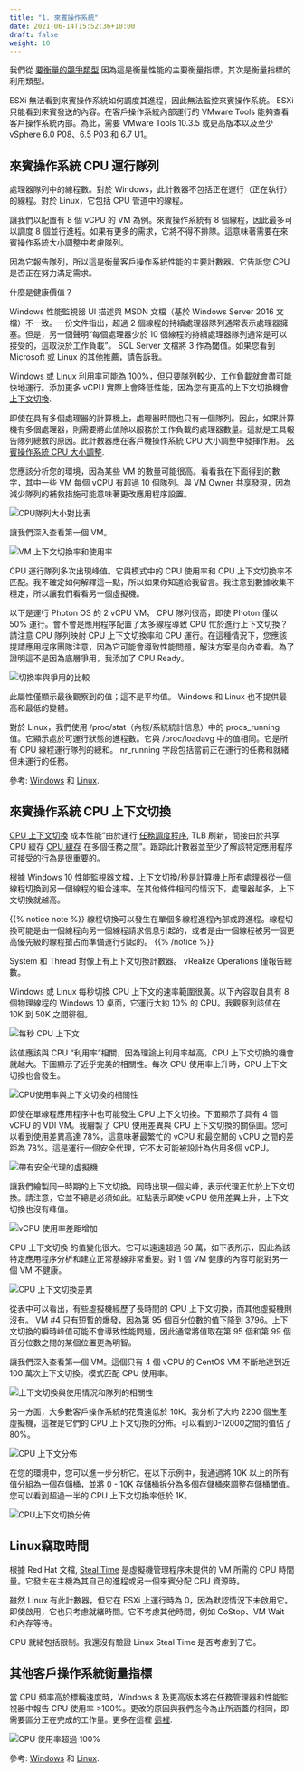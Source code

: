 ```yaml
---
title: "1. 來賓操作系統"
date: 2021-06-14T15:52:36+10:00
draft: false
weight: 10
---
```


我們從 [要衡量的競爭類型](/zh-tw/operations-management/chapter-2-performance-management/1.2.4-contention-vs-utilization/) 因為這是衡量性能的主要衡量指標，其次是衡量指標的利用類型。

ESXi 無法看到來賓操作系統如何調度其進程，因此無法監控來賓操作系統。 ESXi 只能看到來賓發送的內容。在客戶操作系統內部運行的 VMware Tools 能夠查看客戶操作系統內部。為此，需要 VMware Tools 10.3.5 或更高版本以及至少 vSphere 6.0 P08、6.5 P03 和 6.7 U1。

## 來賓操作系統 CPU 運行隊列

處理器隊列中的線程數。對於 Windows，此計數器不包括正在運行（正在執行）的線程。對於 Linux，它包括 CPU 管道中的線程。

讓我們以配置有 8 個 vCPU 的 VM 為例。來賓操作系統有 8 個線程，因此最多可以調度 8 個並行進程。如果有更多的需求，它將不得不排隊。這意味著需要在來賓操作系統大小調整中考慮隊列。

因為它報告隊列，所以這是衡量客戶操作系統性能的主要計數器。它告訴您 CPU 是否正在努力滿足需求。

什麼是健康價值？

Windows 性能監視器 UI 描述與 MSDN 文檔（基於 Windows Server 2016 文檔）不一致。一份文件指出，超過 2 個線程的持續處理器隊列通常表示處理器擁塞。但是，另一個聲明“每個處理器少於 10 個線程的持續處理器隊列通常是可以接受的，這取決於工作負載”。 SQL Server 文檔將 3 作為閾值。如果您看到 Microsoft 或 Linux 的其他推薦，請告訴我。

Windows 或 Linux 利用率可能為 100%，但只要隊列較少，工作負載就會盡可能快地運行。添加更多 vCPU 實際上會降低性能，因為您有更高的上下文切換機會 [上下文切換](/zh-tw/metrics/chapter-2-cpu-metrics/2.2.1-guest-os/#來賓操作系統-cpu-上下文切換).

即使在具有多個處理器的計算機上，處理器時間也只有一個隊列。因此，如果計算機有多個處理器，則需要將此值除以服務於工作負載的處理器數量。這就是工具報告隊列總數的原因。此計數器應在客戶機操作系統 CPU 大小調整中發揮作用。 [來賓操作系統 CPU 大小調整](/zh-tw/operations-management/chapter-3-capacity-management/1.3.12-rightsizing/#來賓操作系統-cpu-大小調整).

您應該分析您的環境，因為某些 VM 的數量可能很高。看看我在下面得到的數字，其中一些 VM 每個 vCPU 有超過 10 個隊列。與 VM Owner 共享發現，因為減少隊列的補救措施可能意味著更改應用程序設置。

![CPU隊列大小對比表](2.2.1-fig-1.png)

讓我們深入查看第一個 VM。

![VM 上下文切換率和使用率](2.2.1-fig-2.png)

CPU 運行隊列多次出現峰值。它與模式中的 CPU 使用率和 CPU 上下文切換率不匹配。我不確定如何解釋這一點，所以如果你知道給我留言。我注意到數據收集不穩定，所以讓我們看看另一個虛擬機。

以下是運行 Photon OS 的 2 vCPU VM。 CPU 隊列很高，即使 Photon 僅以 50% 運行。會不會是應用程序配置了太多線程導致 CPU 忙於進行上下文切換？請注意 CPU 隊列映射 CPU 上下文切換率和 CPU 運行。在這種情況下，您應該提請應用程序團隊注意，因為它可能會導致性能問題，解決方案是向內查看。為了證明這不是因為底層爭用，我添加了 CPU Ready。

![切換率與爭用的比較](2.2.1-fig-3.png)

此屬性僅顯示最後觀察到的值；這不是平均值。 Windows 和 Linux 也不提供最高和最低的變體。

對於 Linux，我們使用 /proc/stat（內核/系統統計信息）中的 procs_running 值。它顯示處於可運行狀態的進程數。它與 /proc/loadavg 中的值相同。它是所有 CPU 線程運行隊列的總和。 nr_running 字段包括當前正在運行的任務和就緒但未運行的任務。

參考: [Windows](https://msdn.microsoft.com/en-us/library/aa394272(v=vs.85).aspx) 和 [Linux](http://man7.org/linux/man-pages/man5/proc.5.html).

## 來賓操作系統 CPU 上下文切換

[CPU 上下文切換](https://en.wikipedia.org/wiki/Context_switch) 成本性能“由於運行 [任務調度程序](https://en.wikipedia.org/wiki/Scheduling_(computing)), TLB 刷新，間接由於共享 CPU 緩存 [CPU 緩存](https://en.wikipedia.org/wiki/CPU_cache) 在多個任務之間”。跟踪此計數器並至少了解該特定應用程序可接受的行為是很重要的。

根據 Windows 10 性能監視器文檔，上下文切換/秒是計算機上所有處理器從一個線程切換到另一個線程的組合速率。在其他條件相同的情況下，處理器越多，上下文切換就越高。

{{% notice note %}}
線程切換可以發生在單個多線程進程內部或跨進程。線程切換可能是由一個線程向另一個線程請求信息引起的，或者是由一個線程被另一個更高優先級的線程搶占而準備運行引起的。
{{% /notice %}}

System 和 Thread 對像上有上下文切換計數器。 vRealize Operations 僅報告總數。

Windows 或 Linux 每秒切換 CPU 上下文的速率範圍很廣。以下內容取自具有 8 個物理線程的 Windows 10 桌面，它運行大約 10% 的 CPU。我觀察到該值在 10K 到 50K 之間徘徊。

![每秒 CPU 上下文](2.2.1-fig-4.png)

該值應該與 CPU “利用率”相關，因為理論上利用率越高，CPU 上下文切換的機會就越大。下圖顯示了近乎完美的相關性。每次 CPU 使用率上升時，CPU 上下文切換也會發生。

![CPU使用率與上下文切換的相關性](2.2.1-fig-5.png)

即使在單線程應用程序中也可能發生 CPU 上下文切換。下面顯示了具有 4 個 vCPU 的 VDI VM。我繪製了 CPU 使用差異與 CPU 上下文切換的關係圖。您可以看到使用差異高達 78%，這意味著最繁忙的 vCPU 和最空閒的 vCPU 之間的差距為 78%。這是運行一個安全代理，它不太可能被設計為佔用多個 vCPU。

![帶有安全代理的虛擬機](2.2.1-fig-6.png)

讓我們繪製同一時期的上下文切換。同時出現一個尖峰，表示代理正忙於上下文切換。請注意，它並不總是必須如此。紅點表示即使 vCPU 使用差異上升，上下文切換也沒有峰值。

![vCPU 使用率差距增加](2.2.1-fig-7.png)

CPU 上下文切換 的值變化很大。它可以遠遠超過 50 萬，如下表所示，因此為該特定應用程序分析和建立正常基線非常重要。對 1 個 VM 健康的內容可能對另一個 VM 不健康。

![CPU 上下文切換差異](2.2.1-fig-8.png)

從表中可以看出，有些虛擬機經歷了長時間的 CPU 上下文切換，而其他虛擬機則沒有。 VM #4 只有短暫的爆發，因為第 95 個百分位數的值下降到 3796。上下文切換的瞬時峰值可能不會導致性能問題，因此通常將值取在第 95 個和第 99 個百分位數之間的某個位置更為明智。

讓我們深入查看第一個 VM。這個只有 4 個 vCPU 的 CentOS VM 不斷地達到近 100 萬次上下文切換。模式匹配 CPU 使用率。

![上下文切換與使用情況和隊列的相關性](2.2.1-fig-9.png)

另一方面，大多數客戶操作系統的花費遠低於 10K。我分析了大約 2200 個生產虛擬機，這裡是它們的 CPU 上下文切換的分佈。可以看到0-12000之間的值佔了80%。

![CPU 上下文分佈](2.2.1-fig-10.png)

在您的環境中，您可以進一步分析它。在以下示例中，我通過將 10K 以上的所有值分組為一個存儲桶，並將 0 - 10K 存儲桶拆分為多個存儲桶來調整存儲桶閾值。您可以看到超過一半的 CPU 上下文切換率低於 1K。

![CPU上下文切換分佈](2.2.1-fig-11.png)

## Linux竊取時間

根據 Red Hat 文檔, [Steal Time](https://access.redhat.com/documentation/en-us/red_hat_enterprise_linux/7/html/virtualization_deployment_and_administration_guide/sect-kvm_guest_timing_management-steal_time_accounting) 是虛擬機管理程序未提供的 VM 所需的 CPU 時間量。它發生在主機為其自己的進程或另一個來賓分配 CPU 資源時。

雖然 Linux 有此計數器，但它在 ESXi 上運行時為 0，因為默認情況下未啟用它。即使啟用，它也只考慮就緒時間。它不考慮其他時間，例如 CoStop、VM Wait 和內存等待。

CPU 就緒包括限制。我還沒有驗證 Linux Steal Time 是否考慮到了它。

## 其他客戶操作系統衡量指標

當 CPU 頻率高於標稱速度時，Windows 8 及更高版本將在任務管理器和性能監視器中報告 CPU 使用率 >100%。更改的原因與我們迄今為止所涵蓋的相同，即需要區分正在完成的工作量。更多在這裡 [這裡](https://docs.microsoft.com/en-us/troubleshoot/windows-client/performance/cpu-usage-exceeds-100).

![CPU 使用率超過 100%](2.2.1-fig-12.png)

參考: [Windows](https://msdn.microsoft.com/en-us/library/aa394279(v=vs.85).aspx) 和 [Linux](http://man7.org/linux/man-pages/man5/proc.5.html).